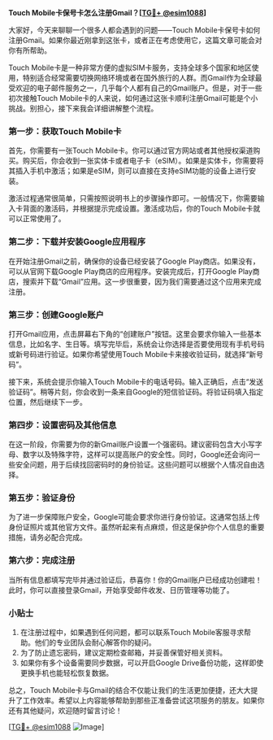 **Touch Mobile卡保号卡怎么注册Gmail？[[TG💪+ @esim1088](https://t.me/s/esim1088)]**

大家好，今天来聊聊一个很多人都会遇到的问题——Touch Mobile卡保号卡如何注册Gmail。如果你最近刚拿到这张卡，或者正在考虑使用它，这篇文章可能会对你有所帮助。

Touch Mobile卡是一种非常方便的虚拟SIM卡服务，支持全球多个国家和地区使用，特别适合经常需要切换网络环境或者在国外旅行的人群。而Gmail作为全球最受欢迎的电子邮件服务之一，几乎每个人都有自己的Gmail账户。但是，对于一些初次接触Touch Mobile卡的人来说，如何通过这张卡顺利注册Gmail可能是个小挑战。别担心，接下来我会详细讲解整个流程。

### **第一步：获取Touch Mobile卡**

首先，你需要有一张Touch Mobile卡。你可以通过官方网站或者其他授权渠道购买。购买后，你会收到一张实体卡或者电子卡（eSIM）。如果是实体卡，你需要将其插入手机中激活；如果是eSIM，则可以直接在支持eSIM功能的设备上进行安装。

激活过程通常很简单，只需按照说明书上的步骤操作即可。一般情况下，你需要输入卡背面的激活码，并根据提示完成设置。激活成功后，你的Touch Mobile卡就可以正常使用了。

### **第二步：下载并安装Google应用程序**

在开始注册Gmail之前，确保你的设备已经安装了Google Play商店。如果没有，可以从官网下载Google Play商店的应用程序。安装完成后，打开Google Play商店，搜索并下载“Gmail”应用。这一步很重要，因为我们需要通过这个应用来完成注册。

### **第三步：创建Google账户**

打开Gmail应用，点击屏幕右下角的“创建账户”按钮。这里会要求你输入一些基本信息，比如名字、生日等。填写完毕后，系统会让你选择是否要使用现有手机号码或新号码进行验证。如果你希望使用Touch Mobile卡来接收验证码，就选择“新号码”。

接下来，系统会提示你输入Touch Mobile卡的电话号码。输入正确后，点击“发送验证码”。稍等片刻，你会收到一条来自Google的短信验证码。将验证码填入指定位置，然后继续下一步。

### **第四步：设置密码及其他信息**

在这一阶段，你需要为你的新Gmail账户设置一个强密码。建议密码包含大小写字母、数字以及特殊字符，这样可以提高账户的安全性。同时，Google还会询问一些安全问题，用于后续找回密码时的身份验证。这些问题可以根据个人情况自由选择。

### **第五步：验证身份**

为了进一步保障账户安全，Google可能会要求你进行身份验证。这通常包括上传身份证照片或其他官方文件。虽然听起来有点麻烦，但这是保护你个人信息的重要措施，请务必配合完成。

### **第六步：完成注册**

当所有信息都填写完毕并通过验证后，恭喜你！你的Gmail账户已经成功创建啦！此时，你可以直接登录Gmail，开始享受邮件收发、日历管理等功能了。

### **小贴士**

1. 在注册过程中，如果遇到任何问题，都可以联系Touch Mobile客服寻求帮助。他们的专业团队会耐心解答你的疑问。
2. 为了防止遗忘密码，建议定期检查邮箱，并妥善保管好相关资料。
3. 如果你有多个设备需要同步数据，可以开启Google Drive备份功能，这样即使更换手机也能轻松恢复数据。

总之，Touch Mobile卡与Gmail的结合不仅能让我们的生活更加便捷，还大大提升了工作效率。希望以上内容能够帮助到那些正准备尝试这项服务的朋友。如果你还有其他疑问，欢迎随时留言讨论！

[[TG💪+ @esim1088](https://t.me/s/esim1088) ![Image](https://i.postimg.cc/4NQfJmqS/Snipaste-2025-05-13-00-14-12.png)]